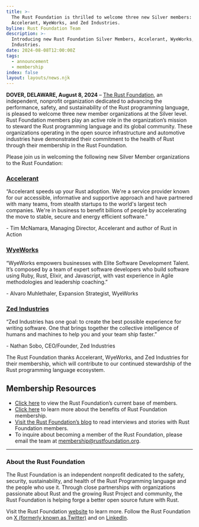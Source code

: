 ```yaml
---
title: >-
  The Rust Foundation is thrilled to welcome three new Silver members:
  Accelerant, WyeWorks, and Zed Industries.
byline: Rust Foundation Team
description: >-
  Introducing new Rust Foundation Silver Members, Accelerant, WyeWorks,and Zed
  Industries.
date: 2024-08-08T12:00:00Z
tags:
  - announcement
  - membership
index: false
layout: layouts/news.njk
---
```

**DOVER, DELAWARE, August 8, 2024** – [The Rust Foundation](https://rustfoundation.org/), an independent, nonprofit organization dedicated to advancing the performance, safety, and sustainability of the Rust programming language, is pleased to welcome three new member organizations at the Silver level. Rust Foundation members play an active role in the organization’s mission to steward the Rust programming language and its global community. These organizations operating in the open source infrastructure and automotive industries have demonstrated their commitment to the health of Rust through their membership in the Rust Foundation.

Please join us in welcoming the following new Silver Member organizations to the Rust Foundation:

### [Accelerant](https://accelerant.dev/)

“Accelerant speeds up your Rust adoption. We're a service provider known for our accessible, informative and supportive approach and have partnered with many teams, from stealth startups to the world's largest tech companies. We're in business to benefit billions of people by accelerating the move to stable, secure and energy efficient software.”

\- Tim McNamara, Managing Director, Accelerant and author of Rust in Action

### [WyeWorks](http://www.wyeworks.com)

“WyeWorks empowers businesses with Elite Software Development Talent. It’s composed by a team of expert software developers who build software using Ruby, Rust, Elixir, and Javascript, with vast experience in Agile methodologies and leadership coaching.”

\- Alvaro Muhlethaler, Expansion Strategist, WyeWorks

### <a href="https://zed.dev/" target="_blank" rel="noopener"><strong>Zed Industries</strong></a>

“Zed Industries has one goal: to create the best possible experience for writing software. One that brings together the collective intelligence of humans and machines to help you and your team ship faster.”

\- Nathan Sobo, CEO/Founder, Zed Industries

The Rust Foundation thanks Accelerant, WyeWorks, and Zed Industries for their membership, which will contribute to our continued stewardship of the Rust programming language ecosystem.

## **Membership Resources**

* [Click here](https://foundation.rust-lang.org/members/) to view the Rust Foundation’s current base of members.
* [Click here](https://foundation.rust-lang.org/info/become-a-member/) to learn more about the benefits of Rust Foundation membership.
* [Visit the Rust Foundation’s blog](https://foundation.rust-lang.org/tags/member%20spotlight/) to read interviews and stories with Rust Foundation members.
* To inquire about becoming a member of the Rust Foundation, please email the team at <u>membership@rustfoundation.org</u>.

---

### **About the Rust Foundation**

The Rust Foundation is an independent nonprofit dedicated to the safety, security, sustainability, and health of the Rust Programming language and the people who use it. Through close partnerships with organizations passionate about Rust and the growing Rust Project and community, the Rust Foundation is helping forge a better open source future with Rust.

Visit the Rust Foundation [website](https://foundation.rust-lang.org/) to learn more. Follow the Rust Foundation on [X (formerly known as Twitter)](https://twitter.com/rust_foundation) and on [LinkedIn](https://www.linkedin.com/company/rust-foundation).

&nbsp;
